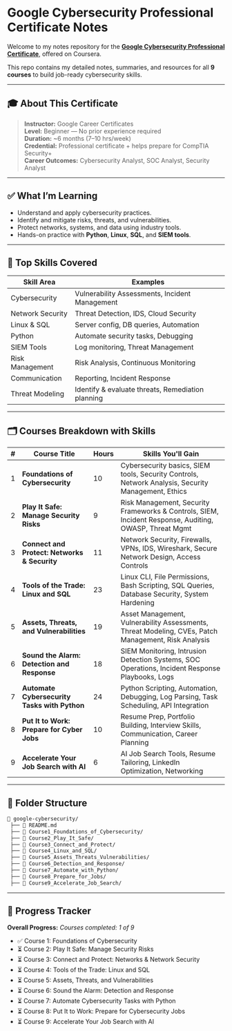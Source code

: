 # Google Cybersecurity Professional Certificate Notes

Welcome to my notes repository for the **[Google Cybersecurity Professional Certificate](https://www.coursera.org/professional-certificates/google-cybersecurity)**, offered on Coursera.

This repo contains my detailed notes, summaries, and resources for all **9 courses** to build job-ready cybersecurity skills.

---

## 🎓 About This Certificate

> **Instructor:** Google Career Certificates  
> **Level:** Beginner — No prior experience required  
> **Duration:** ~6 months (7–10 hrs/week)  
> **Credential:** Professional certificate + helps prepare for CompTIA Security+  
> **Career Outcomes:** Cybersecurity Analyst, SOC Analyst, Security Analyst

---

## ✅ What I’m Learning

- Understand and apply cybersecurity practices.
- Identify and mitigate risks, threats, and vulnerabilities.
- Protect networks, systems, and data using industry tools.
- Hands-on practice with **Python**, **Linux**, **SQL**, and **SIEM tools**.

---

## 🧰 Top Skills Covered

| Skill Area       | Examples                                              |
|------------------|-------------------------------------------------------|
| Cybersecurity    | Vulnerability Assessments, Incident Management        |
| Network Security | Threat Detection, IDS, Cloud Security                 |
| Linux & SQL      | Server config, DB queries, Automation                 |
| Python           | Automate security tasks, Debugging                    |
| SIEM Tools       | Log monitoring, Threat Management                     |
| Risk Management  | Risk Analysis, Continuous Monitoring                   |
| Communication    | Reporting, Incident Response                          |
| Threat Modeling  | Identify & evaluate threats, Remediation planning     |

---

## 🗂️ Courses Breakdown with Skills

| # | Course Title                                   | Hours | Skills You'll Gain                                                                                     |
|---|-----------------------------------------------|-------|--------------------------------------------------------------------------------------------------------|
| 1 | **Foundations of Cybersecurity**              | 10    | Cybersecurity basics, SIEM tools, Security Controls, Network Analysis, Security Management, Ethics     |
| 2 | **Play It Safe: Manage Security Risks**       | 9     | Risk Management, Security Frameworks & Controls, SIEM, Incident Response, Auditing, OWASP, Threat Mgmt |
| 3 | **Connect and Protect: Networks & Security**  | 11    | Network Security, Firewalls, VPNs, IDS, Wireshark, Secure Network Design, Access Controls              |
| 4 | **Tools of the Trade: Linux and SQL**         | 23    | Linux CLI, File Permissions, Bash Scripting, SQL Queries, Database Security, System Hardening          |
| 5 | **Assets, Threats, and Vulnerabilities**      | 19    | Asset Management, Vulnerability Assessments, Threat Modeling, CVEs, Patch Management, Risk Analysis    |
| 6 | **Sound the Alarm: Detection and Response**   | 18    | SIEM Monitoring, Intrusion Detection Systems, SOC Operations, Incident Response Playbooks, Logs         |
| 7 | **Automate Cybersecurity Tasks with Python**  | 24    | Python Scripting, Automation, Debugging, Log Parsing, Task Scheduling, API Integration                  |
| 8 | **Put It to Work: Prepare for Cyber Jobs**    | 10    | Resume Prep, Portfolio Building, Interview Skills, Communication, Career Planning                       |
| 9 | **Accelerate Your Job Search with AI**        | 6     | AI Job Search Tools, Resume Tailoring, LinkedIn Optimization, Networking                                |

---

## 📂  Folder Structure

```bash
📁 google-cybersecurity/
 ├── 📄 README.md
 ├── 📁 Course1_Foundations_of_Cybersecurity/
 ├── 📁 Course2_Play_It_Safe/
 ├── 📁 Course3_Connect_and_Protect/
 ├── 📁 Course4_Linux_and_SQL/
 ├── 📁 Course5_Assets_Threats_Vulnerabilities/
 ├── 📁 Course6_Detection_and_Response/
 ├── 📁 Course7_Automate_with_Python/
 ├── 📁 Course8_Prepare_for_Jobs/
 ├── 📁 Course9_Accelerate_Job_Search/
```
---

## 🚦 Progress Tracker

**Overall Progress:** 
_Courses completed: 1 of 9_

- ✅ Course 1: Foundations of Cybersecurity
- ⏳ Course 2: Play It Safe: Manage Security Risks
- ⏳ Course 3: Connect and Protect: Networks & Network Security
- ⏳ Course 4: Tools of the Trade: Linux and SQL
- ⏳ Course 5: Assets, Threats, and Vulnerabilities
- ⏳ Course 6: Sound the Alarm: Detection and Response
- ⏳ Course 7: Automate Cybersecurity Tasks with Python
- ⏳ Course 8: Put It to Work: Prepare for Cybersecurity Jobs
- ⏳ Course 9: Accelerate Your Job Search with AI

